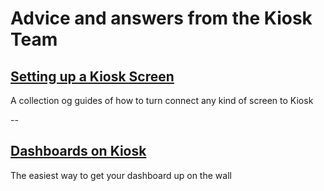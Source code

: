 # Advice and answers from the Kiosk Team

## [Setting up a Kiosk Screen](articles/screens/index)
A collection og guides of how to turn connect any kind of screen to Kiosk

-- 

## [Dashboards on Kiosk](articles/dashboards)
The easiest way to get your dashboard up on the wall

